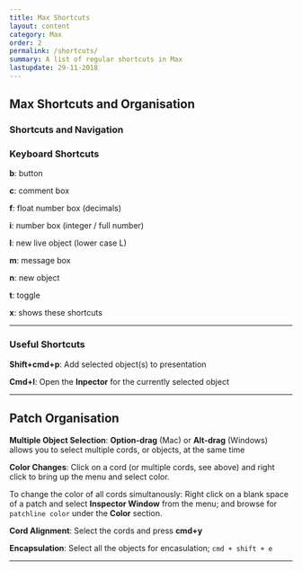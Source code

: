 ```yaml
---
title: Max Shortcuts
layout: content
category: Max
order: 2
permalink: /shortcuts/
summary: A list of regular shortcuts in Max
lastupdate: 29-11-2018
---
```


## Max Shortcuts and Organisation
### Shortcuts and Navigation

### Keyboard Shortcuts

**b**:  button

**c**:  comment box

**f**:  float number box (decimals)

**i**:  number box (integer / full number)

**l**:  new live object (lower case L)

**m**: message box

**n**:  new object

**t**:  toggle

**x**:  shows these shortcuts

---

### Useful Shortcuts

**Shift+cmd+p**: Add selected object(s) to presentation

**Cmd+I**: Open the **Inpector** for the currently selected object

---

## Patch Organisation

**Multiple Object Selection**:   **Option-drag** (Mac) or **Alt-drag** (Windows) allows you to select multiple cords, or objects, at the same time

**Color Changes**:  Click on a cord (or multiple cords, see above) and right click to bring up the menu and select color.

To change the color of all cords simultanously: Right click on a blank space of a patch and select **Inspector Window** from the menu; and browse for `patchline color` under the **Color** section.

**Cord Alignment**:   Select the cords and press **cmd+y**

**Encapsulation**:  Select all the objects for encasulation; `cmd + shift + e`

---
